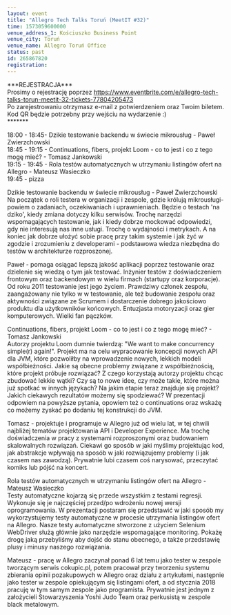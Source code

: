 ```yaml
---
layout: event
title: "Allegro Tech Talks Toruń (MeetIT #32)"
time: 1573059600000
venue_address_1: Kościuszko Business Point
venue_city: Toruń
venue_name: Allegro Toruń Office
status: past
id: 265867820
registration: 
---
```


<p>***REJESTRACJA***<br />Prosimy o rejestrację poprzez <a href="https://www.eventbrite.com/e/allegro-tech-talks-torun-meetit-32-tickets-77804205473" class="linkified">https://www.eventbrite.com/e/allegro-tech-talks-torun-meetit-32-tickets-77804205473</a><br />Po zarejestrowaniu otrzymasz e-mail z potwierdzeniem oraz Twoim biletem. Kod QR będzie potrzebny przy wejściu na wydarzenie :)<br />*******</p>
<p>18:00 - 18:45- Dzikie testowanie backendu w świecie mikrousług - Paweł Zwierzchowski<br />18:45 - 19:15 - Continuations, fibers, projekt Loom - co to jest i co z tego mogę mieć? - Tomasz Jankowski<br />19:15 - 19:45 - Rola testów automatycznych w utrzymaniu listingów ofert na Allegro - Mateusz Wasieczko<br />19:45 - pizza</p>
<p>Dzikie testowanie backendu w świecie mikrousług - Paweł Zwierzchowski<br />Na początek o roli testera w organizacji i zespole, gdzie królują mikrousługi- powiem o zadaniach, oczekiwaniach i uprawnieniach. Będzie o testach 'na dziko', kiedy zmiana dotyczy kilku serwisów. Trochę narzędzi wspomagających testowanie, jak i kiedy dobrze mockować odpowiedzi, gdy nie interesują nas inne usługi. Trochę o wydajności i metrykach. A na koniec jak dobrze ułożyć sobie pracę przy takim systemie i jak żyć w zgodzie i zrozumieniu z developerami - podstawowa wiedza niezbędna do testów w architekturze rozproszonej.</p>
<p>Paweł - pomaga osiągać lepszą jakość aplikacji poprzez testowanie oraz dzielenie się wiedzą o tym jak testować. Inżynier testów z doświadczeniem frontowym oraz backendowym w wielu firmach (startupy oraz korporacje). Od roku 2011 testowanie jest jego życiem. Prawdziwy członek zespołu, zaangażowany nie tylko w w testowanie, ale też budowanie zespołu oraz aktywności związane ze Scrumem i dostarczenie dobrego jakościowo produktu dla użytkowników końcowych. Entuzjasta motoryzacji oraz gier komputerowych. Wielki fan pączków.</p>
<p>Continuations, fibers, projekt Loom - co to jest i co z tego mogę mieć? - Tomasz Jankowski<br />Autorzy projektu Loom dumnie twierdzą: "We want to make concurrency simple(r) again!". Projekt ma na celu wypracowanie koncepcji nowych API dla JVM, które pozwoliłby na wprowadzenie nowych, lekkich modeli współbieżności. Jakie są obecne problemy związane z współbieżnością, które projekt próbuje rozwiązać? Z czego korzystają autorzy projektu chcąc zbudować lekkie wątki? Czy są to nowe idee, czy może takie, które można już spotkać w innych językach? Na jakim etapie teraz znajduje się projekt? Jakich ciekawych rezultatów możemy się spodziewać? W prezentacji odpowiem na powyższe pytania, opowiem też o continuations oraz wskażę co możemy zyskać po dodaniu tej konstrukcji do JVM.</p>
<p>Tomasz - projektuje i programuje w Allegro już od wielu lat, w tej chwili najbliżej tematów projektowania API i Developer Experience. Ma trochę doświadczenia w pracy z systemami rozproszonymi oraz budowaniem skalowalnych rozwiązań. Ciekawi go sposób w jaki myślimy projektując kod, jak abstrakcje wpływają na sposób w jaki rozwiązujemy problemy (i jak czasem nas zawodzą). Prywatnie lubi czasem coś narysować, przeczytać komiks lub pójść na koncert.</p>
<p>Rola testów automatycznych w utrzymaniu listingów ofert na Allegro - Mateusz Wasieczko<br />Testy automatyczne kojarzą się przede wszystkim z testami regresji. Wykonuje się je najczęściej przed/po wdrożeniu nowej wersji oprogramowania. W prezentacji postaram się przedstawić w jaki sposób my wykorzystujemy testy automatyczne w procesie utrzymania listingów ofert na Allegro. Nasze testy automatyczne stworzone z użyciem Selenium WebDriver służą głównie jako narzędzie wspomagające monitoring. Pokażę drogę jaką przebyliśmy aby dojść do stanu obecnego, a także przedstawię plusy i minusy naszego rozwiązania.</p>
<p>Mateusz - pracę w Allegro zaczynał ponad 6 lat temu jako tester w zespole tworzącym serwis cokupic.pl, potem pracował przy tworzeniu systemu zbierania opinii pozakupowych w Allegro oraz działu z artykułami, następnie jako tester w zespole opiekującym się listingami ofert, a od stycznia 2018 pracuję w tym samym zespole jako programista. Prywatnie jest jednym z założycieli Stowarzyszenia Yoshi Judo Team oraz perkusistą w zespole black metalowym.</p>

